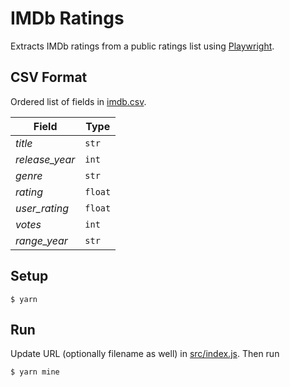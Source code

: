 # IMDb Ratings

Extracts IMDb ratings from a public ratings list using [Playwright](https://playwright.dev).

## CSV Format

Ordered list of fields in [imdb.csv](./data/imdb.csv).

| **Field**  | **Type**  |
|---|---|
| _title_ | `str` |
| _release_year_ | `int` |
| _genre_ | `str` |
| _rating_ | `float` |
| _user_rating_ | `float` |
| _votes_ | `int` |
| _range_year_ | `str` |


## Setup

```
$ yarn
```

## Run

Update URL (optionally filename as well) in [src/index.js](./src/index.js). Then run

```
$ yarn mine
```

